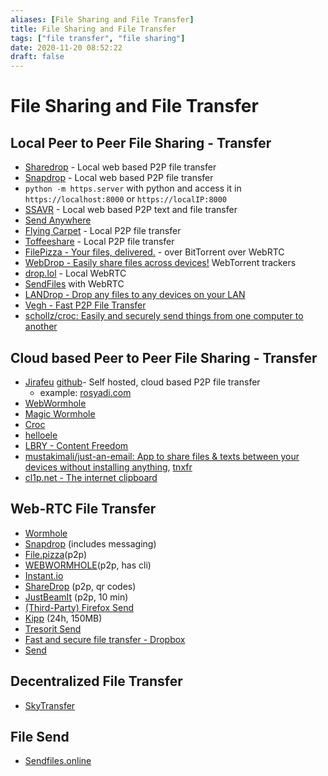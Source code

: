 ```yaml
---
aliases: [File Sharing and File Transfer]
title: File Sharing and File Transfer
tags: ["file transfer", "file sharing"]
date: 2020-11-20 08:52:22
draft: false
---
```


# File Sharing and File Transfer

## Local Peer to Peer File Sharing - Transfer

- [Sharedrop](https://www.sharedrop.io/) - Local web based P2P file transfer
- [Snapdrop](https://snapdrop.net/) - Local web based P2P file transfer
- `python -m https.server` with python and access it in `https://localhost:8000` or `https://localIP:8000`
- [SSAVR](https://www.ssavr.com/) - Local web based P2P text and file transfer
- [Send Anywhere](https://send-anywhere.com/)
- [Flying Carpet](https://github.com/spieglt/FlyingCarpet) - Local P2P file transfer
- [Toffeeshare](https://toffeeshare.com/) - Local P2P file transfer
- [FilePizza - Your files, delivered.](https://file.pizza/) - over BitTorrent over WebRTC
- [WebDrop - Easily share files across devices!](https://webdrop.space/#/) WebTorrent trackers
- [drop.lol](https://drop.lol/) - Local WebRTC
- [SendFiles](https://sendfiles.dev/) with WebRTC
- [LANDrop - Drop any files to any devices on your LAN](https://landrop.app/)
- [Vegh - Fast P2P File Transfer](https://vegh.openode.io/)
- [schollz/croc: Easily and securely send things from one computer to another](https://github.com/schollz/croc)

## Cloud based Peer to Peer File Sharing - Transfer

- [Jirafeu](https://jirafeau.net/) [github](https://github.com/SocksPls/Jirafeau)- Self hosted, cloud based P2P file transfer
    - example: [rosyadi.com](https://rosyadi.com/send/)
- [WebWormhole](https://webwormhole.io/)
- [Magic Wormhole](https://github.com/psanford/wormhole-william)
- [Croc](https://github.com/schollz/croc)
- [helloele](https://github.com/prakis/helloele)
- [LBRY - Content Freedom](https://lbry.com/)
- [mustakimali/just-an-email: App to share files & texts between your devices without installing anything](https://github.com/mustakimali/just-an-email), [tnxfr](https://tnxfr.com/)
- [cl1p.net - The internet clipboard](https://cl1p.net/)

## Web-RTC File Transfer

- [Wormhole](https://wormhole.app/)
- [Snapdrop](https://snapdrop.net/) (includes messaging)
- [File.pizza](https://file.pizza/)(p2p)
- [WEBWORMHOLE](https://webwormhole.io/)(p2p, has cli)
- [Instant.io](https://instant.io/)
- [ShareDrop](https://www.sharedrop.io/) (p2p, qr codes)
- [JustBeamIt](https://justbeamit.com/) (p2p, 10 min)
- [(Third-Party) Firefox Send](https://send.vis.ee/)
- [Kipp](https://kipp.6f.io/) (24h, 150MB)
- [Tresorit Send](https://send.tresorit.com/)
- [Fast and secure file transfer - Dropbox](https://www.dropbox.com/transfer)
- [Send](https://send.vis.ee/)

## Decentralized File Transfer

- [SkyTransfer](https://skytransfer.hns.siasky.net/#/)

## File Send

- [Sendfiles.online](https://sendfiles.online/?lang=en)
